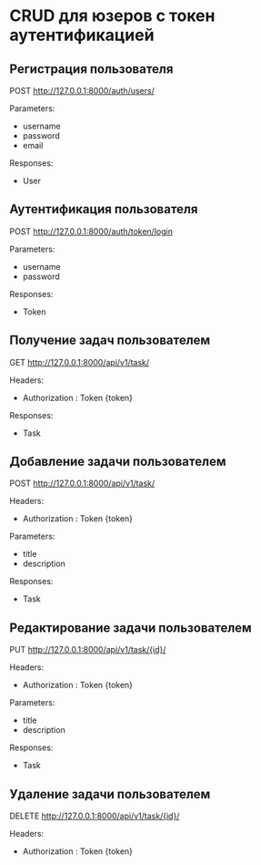 # CRUD для юзеров с токен аутентификацией

## Регистрация пользователя

POST http://127.0.0.1:8000/auth/users/ 

Parameters:
* username
* password
* email

Responses:
* User

## Аутентификация пользователя

POST http://127.0.0.1:8000/auth/token/login 

Parameters:
* username
* password

Responses:
* Token

## Получение задач пользователем 

GET http://127.0.0.1:8000/api/v1/task/

Headers:
* Authorization : Token {token}

Responses:
* Task

## Добавление задачи пользователем 

POST http://127.0.0.1:8000/api/v1/task/

Headers:
* Authorization : Token {token}

Parameters:
* title
* description

Responses:
* Task

## Редактирование задачи пользователем 

PUT http://127.0.0.1:8000/api/v1/task/{id}/

Headers:
* Authorization : Token {token}

Parameters:
* title
* description

Responses:
* Task

## Удаление задачи пользователем 

DELETE http://127.0.0.1:8000/api/v1/task/{id}/

Headers:
* Authorization : Token {token}
